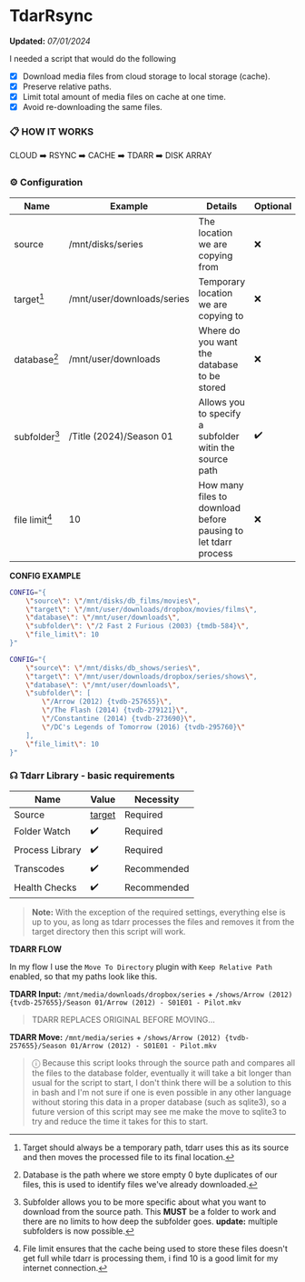# TdarRsync 
**Updated:** *07/01/2024*<br />

I needed a script that would do the following
- [x] Download media files from cloud storage to local storage (cache).
- [x] Preserve relative paths.
- [x] Limit total amount of media files on cache at one time.
- [x] Avoid re-downloading the same files.

### 📋 HOW IT WORKS
CLOUD ➡️ RSYNC ➡️ CACHE ➡️ TDARR ➡️ DISK ARRAY

### ⚙️ Configuration
| Name  | Example | Details | Optional |
| ------------- | ------------- | ------------- | ------------- |
| source     | /mnt/disks/series | The location we are copying from  | ❌ |
| target[^1]     | /mnt/user/downloads/series | Temporary location we are copying to | ❌ |
| database[^2]   | /mnt/user/downloads | Where do you want the database to be stored  | ❌ |
| subfolder[^3]  | /Title (2024)/Season 01 | Allows you to specify a subfolder witin the source path  | ✔️ |
| file limit[^4] | 10 | How many files to download before pausing to let tdarr process | ❌ |

**CONFIG EXAMPLE**

```bash
CONFIG="{
	\"source\": \"/mnt/disks/db_films/movies\",
	\"target\": \"/mnt/user/downloads/dropbox/movies/films\",
	\"database\": \"/mnt/user/downloads\",
	\"subfolder\": \"/2 Fast 2 Furious (2003) {tmdb-584}\",
	\"file_limit\": 10
}"
```
```bash
CONFIG="{
	\"source\": \"/mnt/disks/db_shows/series\",
	\"target\": \"/mnt/user/downloads/dropbox/series/shows\",
	\"database\": \"/mnt/user/downloads\",
	\"subfolder\": [
		\"/Arrow (2012) {tvdb-257655}\",
		\"/The Flash (2014) {tvdb-279121}\",
		\"/Constantine (2014) {tvdb-273690}\",
		\"/DC's Legends of Tomorrow (2016) {tvdb-295760}\"
	],
	\"file_limit\": 10
}"
```

[^1]: Target should always be a temporary path, tdarr uses this as its source and then moves the processed file to its final location.
[^2]: Database is the path where we store empty 0 byte duplicates of our files, this is used to identify files we've already downloaded.
[^3]: Subfolder allows you to be more specific about what you want to download from the source path. This **MUST** be a folder to work
and there are no limits to how deep the subfolder goes. **update:** multiple subfolders is now possible.
[^4]: File limit ensures that the cache being used to store these files doesn't get full while tdarr is processing them, i find 10 is a good limit for my internet connection.

### ☊ Tdarr Library - basic requirements
|     Name     |    Value    | Necessity |
| ------------- | ------------- | ------------- |
| Source         | [target](#%EF%B8%8F-configuration) | Required |
| Folder Watch   | ✔️ | Required |
| Process Library| ✔️ | Required |
| Transcodes     | ✔️ | Recommended |
| Health Checks  | ✔️ | Recommended |
>**Note:** With the exception of the required settings, everything else is up to you, as long as tdarr processes the files and removes it
from the target directory then this script will work.

**TDARR FLOW**

In my flow I use the `Move To Directory` plugin with `Keep Relative Path` enabled, so that my paths look like this.

**TDARR Input:** `/mnt/media/downloads/dropbox/series` + `/shows/Arrow (2012) {tvdb-257655}/Season 01/Arrow (2012) - S01E01 - Pilot.mkv`

> TDARR REPLACES ORIGINAL BEFORE MOVING...

**TDARR Move:** `/mnt/media/series` + `/shows/Arrow (2012) {tvdb-257655}/Season 01/Arrow (2012) - S01E01 - Pilot.mkv`

>ⓘ Because this script looks through the source path and compares all the files to the database folder, eventually it will take a bit longer than usual for the script to start, I don't think there will be a solution to this in bash and I'm not sure if one is even possible in any other language without storing this data in a proper database (such as sqlite3), so a future version of this script may see me make the move to sqlite3 to try and reduce the time it takes for this to start.
